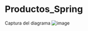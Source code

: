 # Productos_Spring
Captura del diagrama 
![image](https://github.com/alejandrov0/Productos_Spring/assets/84981883/0df7382e-47de-43e2-94b6-74e5642f2ef7)
